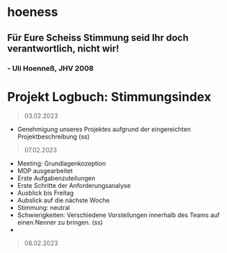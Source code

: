 # hoeness

## Für Eure Scheiss Stimmung seid Ihr doch verantwortlich, nicht wir!

### - Uli Hoenneß, JHV 2008

# Projekt Logbuch: Stimmungsindex

> 03.02.2023

- Genehmigung unseres Projektes aufgrund der eingereichten Projektbeschreibung (ss)

> 07.02.2023

- Meeting: Grundlagenkozeption
- MDP ausgearbeitet
- Erste Aufgabenzuteilungen
- Erste Schritte der Anforderungsanalyse
- Ausblick bis Freitag
- Aubslick auf die nächste Woche
- Stimmung: neutral
- Schwierigkeiten: Verschiedene Vorstellungen innerhalb des Teams auf einen Nenner zu bringen. (ss)
-

> 08.02.2023
